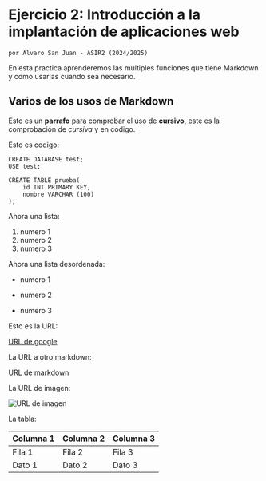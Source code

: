 # Ejercicio 2: Introducción a la implantación de aplicaciones web
`por Alvaro San Juan - ASIR2 (2024/2025)`

En esta practica aprenderemos las multiples funciones que tiene Markdown y como usarlas cuando sea necesario.

## Varios de los usos de Markdown

Esto es un **parrafo** para comprobar el uso de **cursivo**, este es la comprobación de *cursiva* y en codigo.

Esto es codigo:
```
CREATE DATABASE test;
USE test;

CREATE TABLE prueba(
    id INT PRIMARY KEY,
    nombre VARCHAR (100)
);
```
Ahora una lista:
1. numero 1
2. numero 2
3. numero 3

Ahora una lista desordenada:
- numero 1
* numero 2
- numero 3

Esto es la URL:

[URL de google](https://www.google.es/)

La URL a otro markdown:

[URL de markdown](https://github.com/AlvaroSanJuan20/prueba_Alvaro/blob/master/ejercicio1.md)

La URL de imagen:

![URL de imagen]()

La tabla:

| Columna 1 | Columna 2 | Columna 3 | 
|-----------|-----------|-----------| 
|  Fila 1   |  Fila 2   |  Fila 3   |
|  Dato 1   |  Dato 2   |  Dato 3   |
